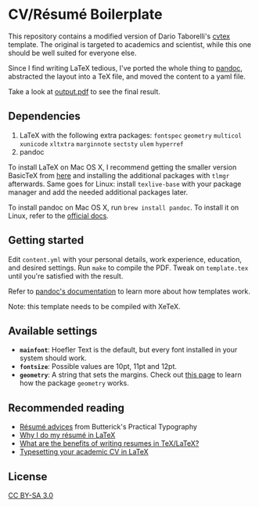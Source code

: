 # CV/Résumé Boilerplate

This repository contains a modified version of Dario Taborelli's [cvtex](https://github.com/dartar/cvtex) template. The original is targeted to academics and scientist, while this one should be well suited for everyone else.

Since I find writing LaTeX tedious, I've ported the whole thing to [pandoc](http://pandoc.org/), abstracted the layout into a TeX file, and moved the content to a yaml file.

Take a look at [output.pdf](output.pdf) to see the final result.

## Dependencies

1. LaTeX with the following extra packages: `fontspec` `geometry` `multicol` `xunicode` `xltxtra` `marginnote` `sectsty` `ulem` `hyperref`
2. pandoc

To install LaTeX on Mac OS X, I recommend getting the smaller version BasicTeX from [here](https://tug.org/mactex/morepackages.html) and installing the additional packages with `tlmgr` afterwards. Same goes for Linux: install `texlive-base` with your package manager and add the needed additional packages later.

To install pandoc on Mac OS X, run `brew install pandoc`. To install it on Linux, refer to the [official docs](http://pandoc.org/installing.html).

## Getting started

Edit `content.yml` with your personal details, work experience, education, and desired settings. Run `make` to compile the PDF. Tweak on `template.tex` until you're satisfied with the result.

Refer to [pandoc's documentation](http://pandoc.org/demo/example9/templates.html) to learn more about how templates work.

Note: this template needs to be compiled with XeTeX.

## Available settings

- **`mainfont`**: Hoefler Text is the default, but every font installed in your system should work.
- **`fontsize`**: Possible values are 10pt, 11pt and 12pt.
- **`geometry`**: A string that sets the margins. Check out [this page](https://www.sharelatex.com/learn/Page_size_and_margins) to learn how the package `geometry` works.

## Recommended reading

- [Résumé advices](http://practicaltypography.com/resumes.html) from Butterick's Practical Typography 
- [Why I do my résumé in LaTeX](http://www.toofishes.net/blog/why-i-do-my-resume-latex/)
- [What are the benefits of writing resumes in TeX/LaTeX?](http://tex.stackexchange.com/questions/11955/what-are-the-benefits-of-writing-resumes-in-tex-latex)
- [Typesetting your academic CV in LaTeX](http://nitens.org/taraborelli/cvtex) 

## License

[CC BY-SA 3.0](http://creativecommons.org/licenses/by-sa/3.0/)
